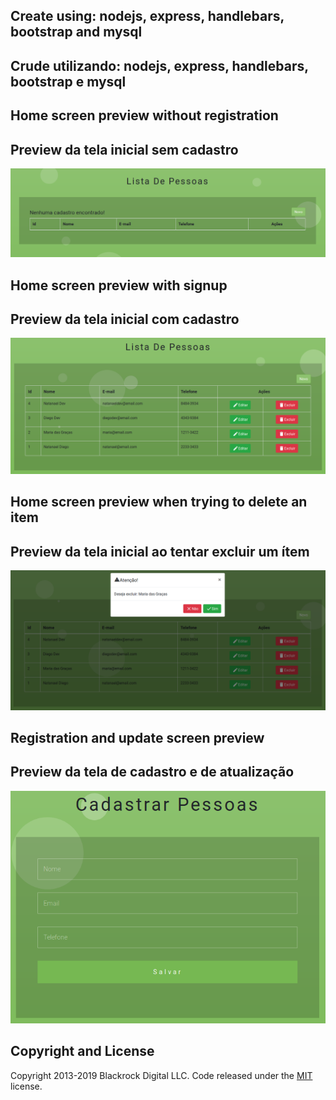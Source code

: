 ## Create using: nodejs, express, handlebars, bootstrap and mysql

## Crude utilizando: nodejs, express, handlebars, bootstrap e mysql

## Home screen preview without registration

## Preview da tela inicial sem cadastro

![Crude Preview](https://raw.githubusercontent.com/natanaeldiego/crud-node-express-handlebars-mysql/master/img/Screenshot-01.png)

## Home screen preview with signup

## Preview da tela inicial com cadastro

![Crude Preview](https://raw.githubusercontent.com/natanaeldiego/crud-node-express-handlebars-mysql/master/img/Screenshot-02.png)

## Home screen preview when trying to delete an item

## Preview da tela inicial ao tentar excluir um ítem

![Crude Preview](https://raw.githubusercontent.com/natanaeldiego/crud-node-express-handlebars-mysql/master/img/Screenshot-03.png)

## Registration and update screen preview

## Preview da tela de cadastro e de atualização

![Crude Preview](https://raw.githubusercontent.com/natanaeldiego/crud-node-express-handlebars-mysql/master/img/Screenshot-04.png)

## Copyright and License

Copyright 2013-2019 Blackrock Digital LLC. Code released under the [MIT](https://github.com/BlackrockDigital/startbootstrap-resume/blob/gh-pages/LICENSE) license.
